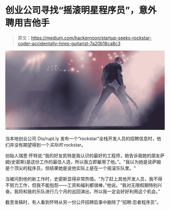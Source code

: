 # 创业公司寻找“摇滚明星程序员”，意外聘用吉他手

> 原文：<https://medium.com/hackernoon/startup-seeks-rockstar-coder-accidentally-hires-guitarist-7a20b18ca8c3>

![](img/48462a2d6ccb76df3ed70a7a50c94950.png)

当本地创业公司 Dis/rupt.ly 发布一个“rockstar”全栈开发人员的招聘信息时，他们并没有期望得到一个*实际的* rockstar。

创始人瑞恩·怀特说:“我的好友凯特是我认识的最好的工程师，她告诉我她的朋友萨姆(史密斯)是这份工作的最佳人选，所以我立即雇用了他。”。"我以为她是说萨姆是个顶尖的程序员，但结果她是说他实际上是在一个摇滚乐队里。"

当被问到他的新工作时，史密斯显得非常热情。“为了赶上其他开发人员，我不得不努力工作，但我不能抱怨——工资和福利都很棒，”他说。“我对无限假期特别兴奋。我将和我的乐队进行几个月的巡回演出，所以我一定会好好利用这个机会。”

截至发稿时，有人看到怀特从另一份公开招聘启事中删除了“招聘:忍者程序员”。